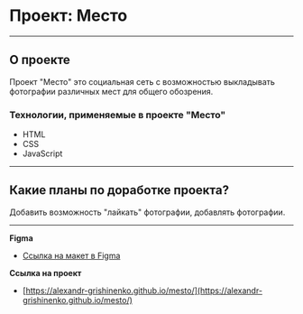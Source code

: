 # **Проект: Место**

------

## О проекте

Проект "Место" это социальная сеть с возможностью выкладывать фотографии различных мест для общего обозрения.

### Технологии, применяемые в проекте "Место"

* HTML
* CSS
* JavaScript

------

## Какие планы по доработке проекта?

Добавить возможность "лайкать" фотографии, добавлять фотографии.

------

**Figma**

* [Ссылка на макет в Figma](https://www.figma.com/file/2cn9N9jSkmxD84oJik7xL7/JavaScript.-Sprint-4?node-id=0%3A1)

**Ссылка на проект**
* [https://alexandr-grishinenko.github.io/mesto/](https://alexandr-grishinenko.github.io/mesto/)